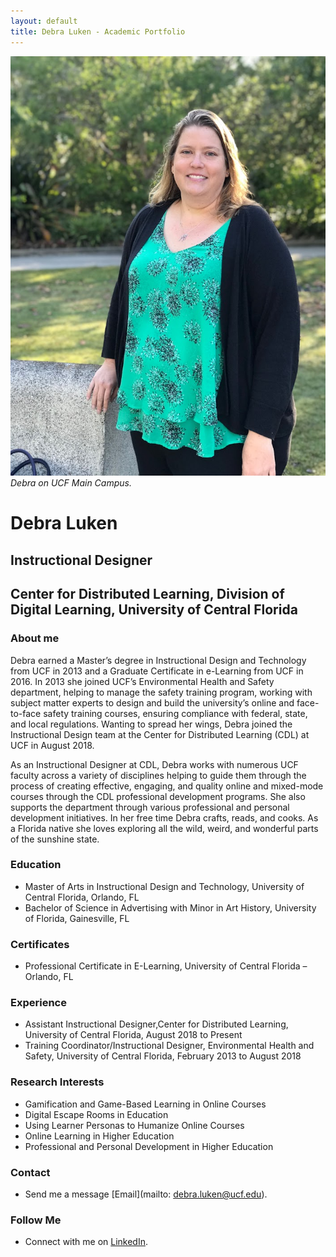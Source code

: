 ```yaml
---
layout: default
title: Debra Luken - Academic Portfolio
---
```

![Debra Luken on UCF Main Campus](professional-bio.JPG)
*Debra on UCF Main Campus.*

# Debra Luken

## Instructional Designer
## Center for Distributed Learning, Division of Digital Learning, University of Central Florida  

### About me
Debra earned a Master’s degree in Instructional Design and Technology from UCF in 2013 and a Graduate Certificate in e-Learning from UCF in 2016. In 2013 she joined  UCF’s Environmental Health and Safety department, helping to manage the safety training program, working with subject matter experts to design and build the university’s online and face-to-face safety training courses, ensuring compliance with federal, state, and local regulations. Wanting to spread her wings, Debra joined the Instructional Design team at the Center for Distributed Learning (CDL) at UCF in August 2018.

As an Instructional Designer at CDL, Debra works with numerous UCF faculty across a variety of disciplines helping to guide them through the process of creating effective, engaging, and quality online and mixed-mode courses through the CDL professional development programs. She also supports the department through various professional and personal development initiatives.
In  her free time Debra crafts, reads, and cooks. As a Florida native she loves exploring all the wild, weird, and wonderful parts of the sunshine state.

### Education

- Master of Arts in Instructional Design and Technology, University of Central Florida, Orlando, FL  
- Bachelor of Science in Advertising with Minor in Art History, University of Florida, Gainesville, FL

### Certificates
- Professional Certificate in E-Learning, University of Central Florida – Orlando, FL

### Experience

- Assistant Instructional Designer,Center for Distributed Learning, University of Central Florida, August 2018 to Present
- Training Coordinator/Instructional Designer, Environmental Health and Safety, University of Central Florida, February 2013 to August 2018
  
### Research Interests
- Gamification and Game-Based Learning in Online Courses
- Digital Escape Rooms in Education
- Using Learner Personas to Humanize Online Courses
- Online Learning in Higher Education
- Professional and Personal Development in Higher Education


### Contact
- Send me a message [Email](mailto: debra.luken@ucf.edu).

### Follow Me

- Connect with me on [LinkedIn](https://www.linkedin.com/in/debra-luken).




